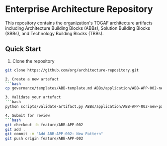 # Enterprise Architecture Repository

This repository contains the organization's TOGAF architecture artifacts including Architecture Building Blocks (ABBs), Solution Building Blocks (SBBs), and Technology Building Blocks (TBBs).

## Quick Start

1. Clone the repository
```bash
git clone https://github.com/org/architecture-repository.git

2. Create a new artefact
```bash
cp governance/templates/ABB-template.md ABBs/application/ABB-APP-002-new-pattern.md

3. Validate your artefact
```bash
python scripts/validate-artifact.py ABBs/application/ABB-APP-002-new-pattern.md

4. Submit for review
```bash
git checkout -b feature/ABB-APP-002
git add .
git commit -m "Add ABB-APP-002: New Pattern"
git push origin feature/ABB-APP-002
